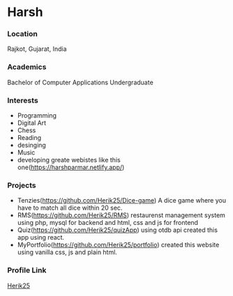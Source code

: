 # Harsh

### Location

Rajkot, Gujarat, India

### Academics

Bachelor of Computer Applications Undergraduate
<br>

### Interests

- Programming
- Digital Art
- Chess
- Reading
- desinging
- Music
- developing greate webistes like this one(https://harshparmar.netlify.app/)

### Projects

- Tenzies(https://github.com/Herik25/Dice-game) A dice game where you have to match all dice within 20 sec.
- RMS(https://github.com/Herik25/RMS) restaurenst management system using php, mysql for backend and html, css and js for frontend
- Quiz(https://github.com/Herik25/quizApp) using otdb api created this app using react.
- MyPortfolio(https://github.com/Herik25/portfolio) created this website using vanilla css, js and plain html.

### Profile Link

[Herik25](https://github.com/Herik25)